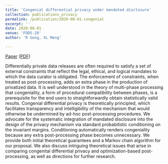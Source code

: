 ```yaml
---
title: 'Congenial differential privacy under mandated disclosure'
collection: publications_privacy
permalink: /publication/2020-08-01-congenial
excerpt: ''
date: 2020-08-01
venue: 'FODS-20'
author: 'R Gong, XL Meng'

---
```




[Paper](https://dl.acm.org/doi/10.1145/3412815.3416892) ([PDF](https://RuobinGong.github.io/files/GongMeng2020_FODS.pdf))


Differentially private data releases are often required to satisfy a set of external constraints that reflect the legal, ethical, and logical mandates to which the data curator is obligated. The enforcement of constraints, when treated as post-processing, adds an extra phase in the production of privatized data. It is well understood in the theory of multi-phase processing that congeniality, a form of procedural compatibility between phases, is a prerequisite for the end users to straightforwardly obtain statistically valid results. Congenial differential privacy is theoretically principled, which facilitates transparency and intelligibility of the mechanism that would otherwise be undermined by ad-hoc post-processing procedures. We advocate for the systematic integration of mandated disclosure into the design of the privacy mechanism via standard probabilistic conditioning on the invariant margins. Conditioning automatically renders congeniality because any extra post-processing phase becomes unnecessary. We provide both initial theoretical guarantees and a Markov chain algorithm for our proposal. We also discuss intriguing theoretical issues that arise in comparing congenital differential privacy and optimization-based post-processing, as well as directions for further research.

